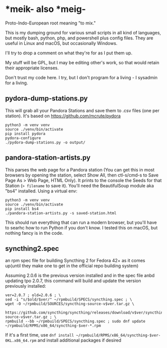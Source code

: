 # *meik- also *meig-

Proto-Indo-European root meaning "to mix."

This is my dumping ground for various small scripts in all kind of languages, but mostly bash, python, php, and powershell plus config files. They are useful in Linux and macOS, but occasionally Windows.

I'll try to drop a comment on what they're for as I put them up.

My stuff will be GPL, but I may be editing other's work, so that would retain their appropriate licenses.

Don't trust my code here. I try, but I don't program for a living - I sysadmin for a living.

## pydora-dump-stations.py
This will grab all your Pandora Stations and save them to .csv files (one per station). It's based on https://github.com/mcrute/pydora
```
python3 -m venv venv
source ./venv/bin/activate
pip install pydora
pydora-configure
./pydora-dump-stations.py -o output/
```

## pandora-station-artists.py

This parses the web page for a Pandora station (You can get this in most browsers by opening the station, select Show All, then ctl-s/cmd-s to Save Page As > Web Page, HTML Only). It prints to the console the Seeds for that Station (`> filename` to save it). You'll need the BeautifulSoup module aka "bs4" installed. Using a virtual env:

```
python3 -m venv venv
source ./venv/bin/activate
pip install bs4
./pandora-station-artists.py -s saved-station.html
```

This should run everything that can run a modern browser, but you'll have to searhc how to run Python if you don't know. I tested this on macOS, but nothing fancy is in the code.

## **syncthing2.spec**

an rpm spec file for building Syncthing 2 for Fedora 42+ as it comes up(until they make one to get in the official repo building system)

Assuming 2.0.6 is the previous version installed and in the spec file anbd updating tpo 2.0.7, this command will build and update the version previously installed:

```
ver=2.0.7 ; old=2.0.6 ; \
sed -i "s/$old/$ver/" ~/rpmbuild/SPECS/syncthing.spec ; \
wget -O ~/rpmbuild/SOURCES/syncthing-source-v$ver.tar.gz \
    https://github.com/syncthing/syncthing/releases/download/v$ver/syncthing-source-v$ver.tar.gz ; \
rpmbuild --bb ~/rpmbuild/SPECS/syncthing.spec ; sudo dnf update ~/rpmbuild/RPMS/x86_64/syncthing-$ver-*.rpm
```

If it's a first time, use ```dnf install ~/rpmbuild/RPMS/x86_64/syncthing-$ver-0KL.x86_64.rpm``` and install additional packages if desired
